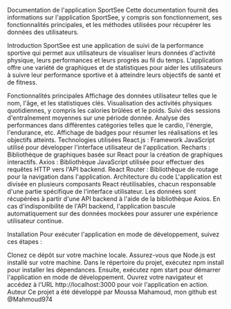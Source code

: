 Documentation de l'application SportSee
Cette documentation fournit des informations sur l'application SportSee, y compris son fonctionnement, ses fonctionnalités principales, et les méthodes utilisées pour récupérer les données des utilisateurs.

Introduction
SportSee est une application de suivi de la performance sportive qui permet aux utilisateurs de visualiser leurs données d'activité physique, leurs performances et leurs progrès au fil du temps. L'application offre une variété de graphiques et de statistiques pour aider les utilisateurs à suivre leur performance sportive et à atteindre leurs objectifs de santé et de fitness.

Fonctionnalités principales
Affichage des données utilisateur telles que le nom, l'âge, et les statistiques clés.
Visualisation des activités physiques quotidiennes, y compris les calories brûlées et le poids.
Suivi des sessions d'entraînement moyennes sur une période donnée.
Analyse des performances dans différentes catégories telles que le cardio, l'énergie, l'endurance, etc.
Affichage de badges pour résumer les réalisations et les objectifs atteints.
Technologies utilisées
React.js : Framework JavaScript utilisé pour développer l'interface utilisateur de l'application.
Recharts : Bibliothèque de graphiques basée sur React pour la création de graphiques interactifs.
Axios : Bibliothèque JavaScript utilisée pour effectuer des requêtes HTTP vers l'API backend.
React Router : Bibliothèque de routage pour la navigation dans l'application.
Architecture du code
L'application est divisée en plusieurs composants React réutilisables, chacun responsable d'une partie spécifique de l'interface utilisateur. Les données sont récupérées à partir d'une API backend à l'aide de la bibliothèque Axios. En cas d'indisponibilité de l'API backend, l'application bascule automatiquement sur des données mockées pour assurer une expérience utilisateur continue.

Installation
Pour exécuter l'application en mode de développement, suivez ces étapes :

Clonez ce dépôt sur votre machine locale.
Assurez-vous que Node.js est installé sur votre machine.
Dans le répertoire du projet, exécutez npm install pour installer les dépendances.
Ensuite, exécutez npm start pour démarrer l'application en mode de développement.
Ouvrez votre navigateur et accédez à l'URL http://localhost:3000 pour voir l'application en action.
Auteur
Ce projet a été développé par Moussa Mahamoud, mon github est @Mahmoud974